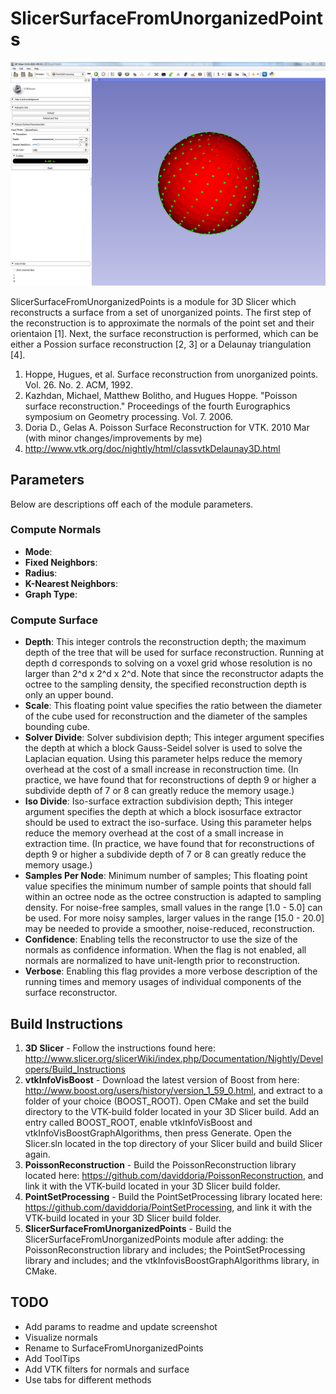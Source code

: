# SlicerSurfaceFromUnorganizedPoints
![Alt text](https://github.com/brudfors/SlicerPointSetProcessing/blob/master/PointSetProcessingScreenShot.PNG?raw=true "SlicerPointSetProcessing")

SlicerSurfaceFromUnorganizedPoints is a module for 3D Slicer which reconstructs a surface from a set of unorganized points. The first step of the reconstruction is to approximate the normals of the point set and their orientaion [1]. Next, the surface reconstruction is performed, which can be either a Possion surface reconstruction [2, 3] or a Delaunay triangulation [4].

1. Hoppe, Hugues, et al. Surface reconstruction from unorganized points. Vol. 26. No. 2. ACM, 1992.
2. Kazhdan, Michael, Matthew Bolitho, and Hugues Hoppe. "Poisson surface reconstruction." Proceedings of the fourth Eurographics symposium on Geometry processing. Vol. 7. 2006.
3. Doria D., Gelas A. Poisson Surface Reconstruction for VTK. 2010 Mar (with minor changes/improvements by me)
4. http://www.vtk.org/doc/nightly/html/classvtkDelaunay3D.html 

## Parameters
Below are descriptions off each of the module parameters.

### Compute Normals
* **Mode**:
* **Fixed Neighbors**:
* **Radius**:
* **K-Nearest Neighbors**:
* **Graph Type**:

### Compute Surface
* **Depth**: This integer controls the reconstruction depth; the maximum depth of the tree that will be used for surface reconstruction. Running at depth d corresponds to solving on a voxel grid whose resolution is no larger than 2^d x 2^d x 2^d. Note that since the reconstructor adapts the octree to the sampling density, the specified reconstruction depth is only an upper bound.
* **Scale**: This floating point value specifies the ratio between the diameter of the cube used for reconstruction and the diameter of the samples bounding cube.
* **Solver Divide**: Solver subdivision depth; This integer argument specifies the depth at which a block Gauss-Seidel solver is used to solve the Laplacian equation. Using this parameter helps reduce the memory overhead at the cost of a small increase in reconstruction time. (In practice, we have found that for reconstructions of depth 9 or higher a subdivide depth of 7 or 8 can greatly reduce the memory usage.)
* **Iso Divide**: Iso-surface extraction subdivision depth; This integer argument specifies the depth at which a block isosurface extractor should be used to extract the iso-surface. Using this parameter helps reduce the memory overhead at the cost of a small increase in extraction time. (In practice, we have found that for reconstructions of depth 9 or higher a subdivide depth of 7 or 8 can greatly reduce the memory usage.)
* **Samples Per Node**: Minimum number of samples; This floating point value specifies the minimum number of sample points that should fall within an octree node as the octree construction is adapted to sampling density. For noise-free samples, small values in the range [1.0 - 5.0] can be used. For more noisy samples, larger values in the range [15.0 - 20.0] may be needed to provide a smoother, noise-reduced, reconstruction.
* **Confidence**: Enabling tells the reconstructor to use the size of the normals as confidence information. When the flag is not enabled, all normals are normalized to have unit-length prior to reconstruction.
* **Verbose**: Enabling this flag provides a more verbose description of the running times and memory usages of individual components of the surface reconstructor.

## Build Instructions
1. **3D Slicer** - Follow the instructions found here: http://www.slicer.org/slicerWiki/index.php/Documentation/Nightly/Developers/Build_Instructions
2. **vtkInfoVisBoost** - Download the latest version of Boost from here: http://www.boost.org/users/history/version_1_59_0.html, and extract to a folder of your choice (BOOST_ROOT). Open CMake and set the build directory to the VTK-build folder located in your 3D Slicer build. Add an entry called BOOST_ROOT, enable vtkInfoVisBoost and vtkInfoVisBoostGraphAlgorithms, then press Generate. Open the Slicer.sln located in the top directory of your Slicer build and build Slicer again.
4. **PoissonReconstruction** - Build the PoissonReconstruction library located here: https://github.com/daviddoria/PoissonReconstruction, and link it with the VTK-build located in your 3D Slicer build folder.
5. **PointSetProcessing** - Build the PointSetProcessing library located here: https://github.com/daviddoria/PointSetProcessing, and link it with the VTK-build located in your 3D Slicer build folder.
6. **SlicerSurfaceFromUnorganizedPoints** - Build the SlicerSurfaceFromUnorganizedPoints module after adding: the PoissonReconstruction library and includes; the PointSetProcessing library and includes; and the vtkInfovisBoostGraphAlgorithms library, in CMake.

## TODO
* Add params to readme and update screenshot
* Visualize normals
* Rename to SurfaceFromUnorganizedPoints
* Add ToolTips
* Add VTK filters for normals and surface
* Use tabs for different methods
